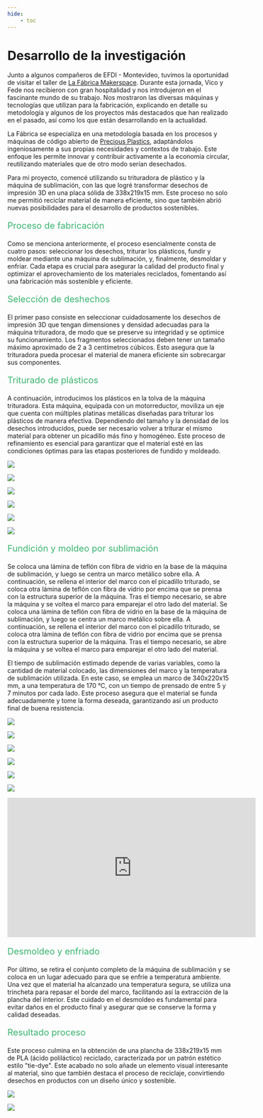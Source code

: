 ```yaml
---
hide:
    - toc
---
```


# Desarrollo de la investigación

Junto a algunos compañeros de EFDI - Montevideo, tuvimos la oportunidad de visitar el taller de [La Fábrica Makerspace](https://lafabrica.uy/). Durante esta jornada, Vico y Fede nos recibieron con gran hospitalidad y nos introdujeron en el fascinante mundo de su trabajo. Nos mostraron las diversas máquinas y tecnologías que utilizan para la fabricación, explicando en detalle su metodología y algunos de los proyectos más destacados que han realizado en el pasado, así como los que están desarrollando en la actualidad.

La Fábrica se especializa en una metodología basada en los procesos y máquinas de código abierto de [Precious Plastics](https://www.preciousplastic.com/), adaptándolos ingeniosamente a sus propias necesidades y contextos de trabajo. Este enfoque les permite innovar y contribuir activamente a la economía circular, reutilizando materiales que de otro modo serían desechados.

Para mi proyecto, comencé utilizando su trituradora de plástico y la máquina de sublimación, con las que logré transformar desechos de impresión 3D en una placa sólida de 338x219x15 mm. Este proceso no solo me permitió reciclar material de manera eficiente, sino que también abrió nuevas posibilidades para el desarrollo de productos sostenibles.

<p style="font-size: 20px; color: mediumseagreen;">Proceso de fabricación</p>

Como se menciona anteriormente, el proceso esencialmente consta de cuatro pasos: seleccionar los desechos, triturar los plásticos, fundir y moldear mediante una máquina de sublimación, y, finalmente, desmoldar y enfriar. Cada etapa es crucial para asegurar la calidad del producto final y optimizar el aprovechamiento de los materiales reciclados, fomentando así una fabricación más sostenible y eficiente.

<p style="font-size: 20px; color: mediumseagreen;">Selección de deshechos</p>

El primer paso consiste en seleccionar cuidadosamente los desechos de impresión 3D que tengan dimensiones y densidad adecuadas para la máquina trituradora, de modo que se preserve su integridad y se optimice su funcionamiento. Los fragmentos seleccionados deben tener un tamaño máximo aproximado de 2 a 3 centímetros cúbicos. Esto asegura que la trituradora pueda procesar el material de manera eficiente sin sobrecargar sus componentes.

<p style="font-size: 20px; color: mediumseagreen;">Triturado de plásticos</p>

A continuación, introducimos los plásticos en la tolva de la máquina trituradora. Esta máquina, equipada con un motorreductor, moviliza un eje que cuenta con múltiples platinas metálicas diseñadas para triturar los plásticos de manera efectiva. Dependiendo del tamaño y la densidad de los desechos introducidos, puede ser necesario volver a triturar el mismo material para obtener un picadillo más fino y homogéneo. Este proceso de refinamiento es esencial para garantizar que el material esté en las condiciones óptimas para las etapas posteriores de fundido y moldeado.

![](../images/PFI01R1/trituradora.jpg)

![](../images/PFI01R1/gifpicadillo.gif)

![](../images/PFI01R1/gifpicadillo2.gif)

![](../images/PFI01R1/primerpasada.jpg)

![](../images/PFI01R1/resultadotriturado.jpg)

![](../images/PFI01R1/picadillodecerca.jpg)

<p style="font-size: 20px; color: mediumseagreen;">Fundición y moldeo por sublimación</p>

Se coloca una lámina de teflón con fibra de vidrio en la base de la máquina de sublimación, y luego se centra un marco metálico sobre ella. A continuación, se rellena el interior del marco con el picadillo triturado, se coloca otra lámina de teflón con fibra de vidrio por encima que se prensa con la estructura superior de la máquina. Tras el tiempo necesario, se abre la máquina y se voltea el marco para emparejar el otro lado del material.
Se coloca una lámina de teflón con fibra de vidrio en la base de la máquina de sublimación, y luego se centra un marco metálico sobre ella. A continuación, se rellena el interior del marco con el picadillo triturado, se coloca otra lámina de teflón con fibra de vidrio por encima que se prensa con la estructura superior de la máquina. Tras el tiempo necesario, se abre la máquina y se voltea el marco para emparejar el otro lado del material.

El tiempo de sublimación estimado depende de varias variables, como la cantidad de material colocado, las dimensiones del marco y la temperatura de sublimación utilizada. En este caso, se emplea un marco de 340x220x15 mm, a una temperatura de 170 °C, con un tiempo de prensado de entre 5 y 7 minutos por cada lado. Este proceso asegura que el material se funda adecuadamente y tome la forma deseada, garantizando así un producto final de buena resistencia.

![](../images/PFI01R1/laminafibra.jpg)

![](../images/PFI01R1/antesdedarvuelta.jpg)

![](../images/PFI01R1/sublimadoracerrada.jpg)

![](../images/PFI01R1/despuesdedarvuelta.jpg)

![](../images/PFI01R1/gifquitarlamina.gif)

![](../images/PFI01R1/gifquitarlamina2.gif)


<iframe width="560" height="315" 
        src="https://www.youtube.com/embed/rGIkDR39Tu4" 
        title="YouTube video player" 
        frameborder="0" 
        allow="accelerometer; autoplay; clipboard-write; encrypted-media; gyroscope; picture-in-picture" 
        allowfullscreen>
</iframe>

<p style="font-size: 20px; color: mediumseagreen;">Desmoldeo y enfriado</p>

Por último, se retira el conjunto completo de la máquina de sublimación y se coloca en un lugar adecuado para que se enfríe a temperatura ambiente. Una vez que el material ha alcanzado una temperatura segura, se utiliza una trincheta para repasar el borde del marco, facilitando así la extracción de la plancha del interior. Este cuidado en el desmoldeo es fundamental para evitar daños en el producto final y asegurar que se conserve la forma y calidad deseadas.

<p style="font-size: 20px; color: mediumseagreen;">Resultado proceso</p>

Este proceso culmina en la obtención de una plancha de 338x219x15 mm de PLA (ácido poliláctico) reciclado, caracterizada por un patrón estético estilo "tie-dye". Este acabado no solo añade un elemento visual interesante al material, sino que también destaca el proceso de reciclaje, convirtiendo desechos en productos con un diseño único y sostenible.

![](../images/PFI01R1/resultadofinal.jpg)

![](../images/PFI01R1/resultadofinalestetico.jpg)

<meta charset="UTF-8">
    <meta name="viewport" content="width=device-width, initial-scale=1.0">
    <title>Embed YouTube Video</title>

<meta charset="UTF-8">
    <meta name="viewport" content="width=device-width, initial-scale=1.0">
    <title>Texto Arcoíris</title>
    <style>
        .rainbow {
            background: linear-gradient(to right, red, orange, yellow, green, blue, indigo, violet);
            color: transparent;
            background-clip: text;
        }
    </style>    

<html lang="en">

